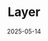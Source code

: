---  
layout: startup_page  
title: "Layer"  
id: "layer.com"  
permalink: "/layerlayer.com05142025/"  
website: "http://layer.com"  
funding_round: "Seed"  
funding_amount: "$6.5M"  
investors: "Arcadia, Riccardo Zacconi, e2.vc"  
about: "Layer is an AI application gateway specifically for game developers that provides tools to build, manage, and refine 2D, 3D, and video assets, significantly reducing production time. The platform helps studios scale content across production pipelines, making it easier to develop and maintain games of all types. Over 200 studios, including Zynga, SciPlay, and Huuuge Games, use Layer to accelerate production."  
markets: "Information Technology, Infrastructure, Internet"  
hq: "West Hollywood, California, United States"  
founded_year: "2013"  
linkedin: "https://www.linkedin.com/company/layer"  
twitter: "https://twitter.com/meetlayer"  
instagram: ""  
facebook: "http://www.facebook.com/meetlayer"  
crunchbase: "https://www.crunchbase.com/organization/layer"  
pitchbook: ""  

date_display: "14-May-2025"  
date: "2025-05-14"

# SEO Optimization  
meta_title: "Layer - Seed Funding ($6.5M)"  
meta_description: "Layer, Layer is an AI application gateway specifically for game developers that provides tools to build, manage, and refine 2D, 3D, and video assets, signifi..."  
meta_keywords: "Layer, Information Technology, Infrastructure, Internet, Seed funding"  
canonical_url: "https://startup.projectstartups.com/layerlayer.com05142025/"  
---